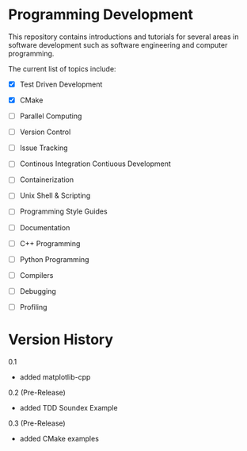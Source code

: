 # Programming Development

This repository contains introductions and tutorials for several areas in software development such as software engineering and computer programming. 

The current list of topics include:

 - [x] Test Driven Development
 - [x] CMake
 - [ ] Parallel Computing
 - [ ] Version Control
 - [ ] Issue Tracking
 - [ ] Continous Integration Contiuous Development 
 - [ ] Containerization
 - [ ] Unix Shell & Scripting
 - [ ] Programming Style Guides
 - [ ] Documentation
 - [ ] C++ Programming
 - [ ] Python Programming
 - [ ] Compilers
 - [ ] Debugging
 - [ ] Profiling 


# Version History

0.1 
 * added matplotlib-cpp

0.2 (Pre-Release)
 * added TDD Soundex Example


0.3 (Pre-Release)
 * added CMake examples
